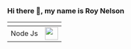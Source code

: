 ### Hi there 👋, my name is Roy Nelson




| <!-- --> | <!-- -->                                                                                                                        |
| -------- | ------------------------------------------------------------------------------------------------------------------------------- |
| Node Js  | <img height="30" src="https://user-images.githubusercontent.com/27323021/134969109-9a432264-26e7-4d03-b1fd-5a90951897c8.png" /> 

